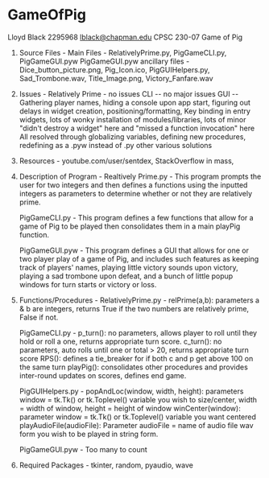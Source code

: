# GameOfPig

Lloyd Black
2295968
lblack@chapman.edu
CPSC 230-07
Game of Pig

1. Source Files - Main Files - RelativelyPrime.py, PigGameCLI.py, PigGameGUI.pyw
	PigGameGUI.pyw ancillary files - Dice_button_picture.png, Pig_Icon.ico, PigGUIHelpers.py, Sad_Trombone.wav, Title_Image.png, Victory_Fanfare.wav

2. Issues -
	Relatively Prime - no issues
	CLI -- no major issues
	GUI -- Gathering player names, hiding a console upon app start, figuring out delays in widget creation, positioning/formatting, Key binding in entry widgets, lots of wonky installation of modules/libraries, lots of minor "didn't destroy a widget" here and "missed a function invocation" here
	All resolved through globalizing variables, defining new procedures, redefining as a .pyw instead of .py other various solutions

3. Resources - youtube.com/user/sentdex, StackOverflow in mass,

4. Description of Program -
	Realtively Prime.py - This program prompts the user for two integers and then defines a functions using the inputted integers as parameters to determine whether or not
		they are relatively prime.

	PigGameCLI.py - This program defines a few functions that allow for a game of Pig to be played then consolidates them in a main playPig function.

	PigGameGUI.pyw - This program defines a GUI that allows for one or two player play of a game of Pig, and includes such features as keeping track of players' names,
		playing little victory sounds upon victory, playing a sad trombone upon defeat, and a bunch of little popup windows for turn starts or victory or loss.

5. Functions/Procedures -
	RelativelyPrime.py - relPrime(a,b): parameters a & b are integers, returns True if the two numbers are relatively prime, False if not.

	PigGameCLI.py - p_turn(): no parameters, allows player to roll until they hold or roll a one, returns appropriate turn score.
		c_turn(): no parameters, auto rolls until one or total > 20, returns appropriate turn score
		RPS(): defines a tie_breaker for if both c and p get above 100 on the same turn
		playPig(): consolidates other procedures and provides inter-round updates on scores, defines end game.

	PigGUIHelpers.py - popAndLoc(window, width, height): parameters window = tk.Tk() or tk.Toplevel() variable you wish to size/center, width = width of window, height = height of window
		winCenter(window): parameter window = tk.Tk() or tk.Toplevel() variable you want centered
		playAudioFile(audioFile): Parameter audioFile = name of audio file wav form you wish to be played in string form.

	PigGameGUI.pyw - Too many to count

6. Required Packages - tkinter, random, pyaudio, wave

